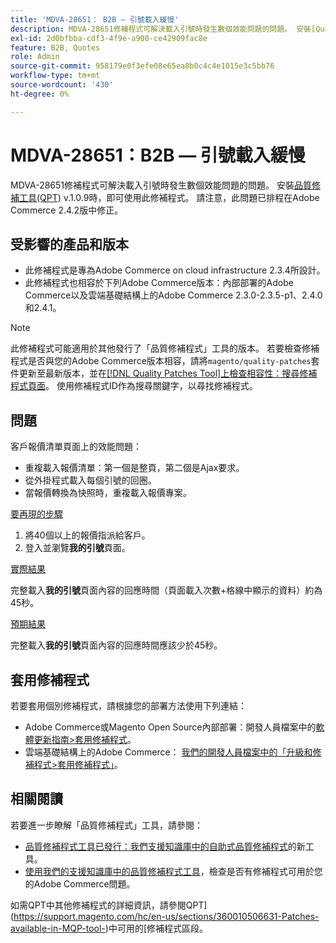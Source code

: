 ```yaml
---
title: 'MDVA-28651： B2B — 引號載入緩慢'
description: MDVA-28651修補程式可解決載入引號時發生數個效能問題的問題。 安裝[Quality Patches Tool (QPT)](/help/announcements/adobe-commerce-announcements/magento-quality-patches-released-new-tool-to-self-serve-quality-patches.md) v.1.0.9後，即可使用此修補程式。 請注意，此問題已排程在Adobe Commerce 2.4.2版中修正。
exl-id: 2d0bfbba-cdf3-4f9e-a900-ce42909fac8e
feature: B2B, Quotes
role: Admin
source-git-commit: 958179e0f3efe08e65ea8b0c4c4e1015e3c5bb76
workflow-type: tm+mt
source-wordcount: '430'
ht-degree: 0%

---
```


# MDVA-28651：B2B — 引號載入緩慢

MDVA-28651修補程式可解決載入引號時發生數個效能問題的問題。 安裝[品質修補工具(QPT)](/help/announcements/adobe-commerce-announcements/magento-quality-patches-released-new-tool-to-self-serve-quality-patches.md) v.1.0.9時，即可使用此修補程式。 請注意，此問題已排程在Adobe Commerce 2.4.2版中修正。

## 受影響的產品和版本

* 此修補程式是專為Adobe Commerce on cloud infrastructure 2.3.4所設計。
* 此修補程式也相容於下列Adobe Commerce版本：內部部署的Adobe Commerce以及雲端基礎結構上的Adobe Commerce 2.3.0-2.3.5-p1、2.4.0和2.4.1。

>[!NOTE]
>
>此修補程式可能適用於其他發行了「品質修補程式」工具的版本。 若要檢查修補程式是否與您的Adobe Commerce版本相容，請將`magento/quality-patches`套件更新至最新版本，並在[[!DNL Quality Patches Tool]上檢查相容性：搜尋修補程式頁面](https://devdocs.magento.com/quality-patches/tool.html#patch-grid)。 使用修補程式ID作為搜尋關鍵字，以尋找修補程式。

## 問題

客戶報價清單頁面上的效能問題：

* 重複載入報價清單：第一個是整頁，第二個是Ajax要求。
* 從外掛程式載入每個引號的回圈。
* 當報價轉換為快照時，重複載入報價專案。

<u>要再現的步驟</u>

1. 將40個以上的報價指派給客戶。
1. 登入並瀏覽&#x200B;**我的引號**&#x200B;頁面。

<u>實際結果</u>

完整載入&#x200B;**我的引號**&#x200B;頁面內容的回應時間（頁面載入次數+格線中顯示的資料）約為45秒。

<u>預期結果</u>

完整載入&#x200B;**我的引號**&#x200B;頁面內容的回應時間應該少於45秒。

## 套用修補程式

若要套用個別修補程式，請根據您的部署方法使用下列連結：

* Adobe Commerce或Magento Open Source內部部署：開發人員檔案中的[軟體更新指南>套用修補程式](https://devdocs.magento.com/guides/v2.4/comp-mgr/patching/mqp.html)。
* 雲端基礎結構上的Adobe Commerce： [我們的開發人員檔案中的「升級和修補程式>套用修補程式」](https://devdocs.magento.com/cloud/project/project-patch.html)。

## 相關閱讀

若要進一步瞭解「品質修補程式」工具，請參閱：

* [品質修補程式工具已發行：我們支援知識庫中的自助式品質修補程式](/help/announcements/adobe-commerce-announcements/magento-quality-patches-released-new-tool-to-self-serve-quality-patches.md)的新工具。
* [使用我們的支援知識庫中的品質修補程式工具](/help/support-tools/patches-available-in-qpt-tool/check-patch-for-magento-issue-with-magento-quality-patches.md)，檢查是否有修補程式可用於您的Adobe Commerce問題。

如需QPT中其他修補程式的詳細資訊，請參閱QPT](https://support.magento.com/hc/en-us/sections/360010506631-Patches-available-in-MQP-tool-)中可用的[修補程式區段。
